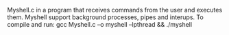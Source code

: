 Myshell.c in a program that  receives commands from the user and executes them.
Myshell support background processes, pipes and interups.
To compile and run: 
gcc Myshell.c –o myshell –lpthread && ./myshell

